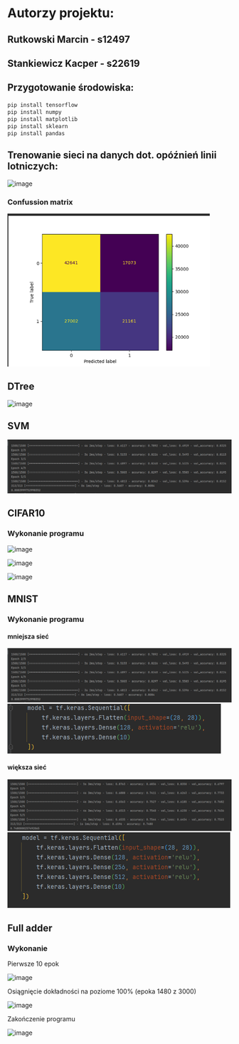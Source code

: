 # Autorzy projektu:
## Rutkowski Marcin - s12497
## Stankiewicz Kacper - s22619

## Przygotowanie środowiska: 
	pip install tensorflow
	pip install numpy 
	pip install matplotlib 
	pip install sklearn 
	pip install pandas


## Trenowanie sieci na danych dot. opóźnień linii lotniczych:

![image](https://github.com/KacperStankiewicz/NAI/assets/37616390/faf1a2d0-f050-4277-8413-4c85cacfb86a)
### Confussion matrix
![img_4.png](img_4.png)

## DTree

![image](https://github.com/KacperStankiewicz/NAI/assets/37616390/b573d9d8-f04e-4a67-82d7-487d77d9ecaf)

## SVM

![img_3.png](img_3.png)

## CIFAR10

### Wykonanie programu

![image](https://github.com/KacperStankiewicz/NAI/assets/37616390/6e0f9cb2-d2c4-41cd-b322-d21e91fae1c5)

![image](https://github.com/KacperStankiewicz/NAI/assets/37616390/a182a005-5106-4ce3-8d6a-0c63ad0b4479)

![image](https://github.com/KacperStankiewicz/NAI/assets/37616390/c61186fd-7514-45dd-8054-1bcfb71b6bec)

## MNIST

### Wykonanie programu
#### mniejsza sieć
![img_3.png](img_3.png)
![img_2.png](img_2.png)
#### większa sieć
![img.png](img.png) ![img_1.png](img_1.png)

## Full adder

### Wykonanie 

Pierwsze 10 epok 

![image](https://github.com/KacperStankiewicz/NAI/assets/37616390/8a78794e-eeb0-4b52-81d2-5c610c059040)

Osiągnięcie dokładności na poziome 100%  (epoka 1480 z 3000)

![image](https://github.com/KacperStankiewicz/NAI/assets/37616390/b9e763ed-c065-455f-a357-2fa143ad2c7b)

Zakończenie programu

![image](https://github.com/KacperStankiewicz/NAI/assets/37616390/6f938d55-91fa-4d08-b1b3-939d6717b242)


